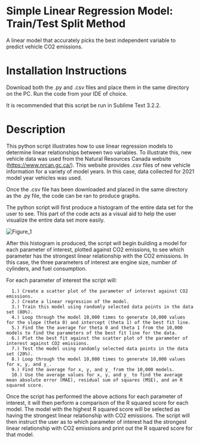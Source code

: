 # Simple Linear Regression Model: Train/Test Split Method
A linear model that accurately picks the best independent variable to predict vehicle CO2 emissions.

# Installation Instructions
Download both the .py and .csv files and place them in the same directory on the PC. Run the code from your IDE of choice.

It is recommended that this script be run in Sublime Text 3.2.2. 

# Description
This python script illustrates how to use linear regression models to determine linear relationships between two variables. To illustrate this, new vehicle data was used from the Natural Resources Canada website (https://www.nrcan.gc.ca/). This website provides .csv files of new vehicle information for a variety of model years. In this case, data collected for 2021 model year vehicles was used. 

Once the .csv file has been downloaded and placed in the same directory as the .py file, the code can be ran to produce graphs. 

The python script will first produce a histogram of the entire data set for the user to see. This part of the code acts as a visual aid to help the user visualize the entire data set more easily. 

  ![Figure_1](https://user-images.githubusercontent.com/83550613/119499749-a2a70e80-bd2c-11eb-89c4-2328489861e9.png)

After this histogram is produced, the script will begin building a model for each parameter of interest, plotted against CO2 emissions, to see which parameter has the strongest linear relationship with the CO2 emissions. In this case, the three parameters of interest are engine size, number of cylinders, and fuel consumption. 

For each parameter of interest the script will:

      1.) Create a scatter plot of the parameter of interest against CO2 emissions.
      2.) Create a linear regression of the model.
      3.) Train this model using randomly selected data points in the data set (80%). 
      4.) Loop through the model 10,000 times to generate 10,000 values for the slope (theta 0) and intercept (theta 1) of the best fit line.
      5.) Find the the average for theta 0 and theta 1 from the 10,000 models to find the parameters of the best fit line for the data.
      6.) Plot the best fit against the scatter plot of the parameter of interest against CO2 emissions. 
      7.) Test the model using randomly selected data points in the data set (20%).
      8.) Loop through the model 10,000 times to generate 10,000 values for x, y, and y_.
      9.) Find the average for x, y, and y_ from the 10,000 models. 
      10.) Use the average values for x, y, and y_ to find the average mean absolute error (MAE), residual sum of squares (MSE), and an R squared score.

Once the script has performed the above actions for each parameter of interest, it will then perform a comparison of the R squared score for each model. The model with the highest R squared score will be selected as having the strongest linear relationship with CO2 emissions. The script will then instruct the user as to which parameter of interest had the strongest linear relationship with CO2 emissions and print out the R squared score for that model. 

      

